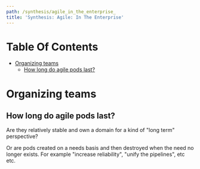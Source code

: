 ```yaml
---
path: /synthesis/agile_in_the_enterprise_
title: 'Synthesis: Agile: In The Enterprise'
---
```

# Table Of Contents

<!-- toc -->

- [Organizing teams](#organizing-teams)
  * [How long do agile pods last?](#how-long-do-agile-pods-last)

<!-- tocstop -->

# Organizing teams


## How long do agile pods last?

Are they relatively stable and own a domain for a kind of "long term" perspective?

Or are pods created on a needs basis and then destroyed when the need no longer exists. For example "increase reliability", "unify the pipelines", etc etc.



